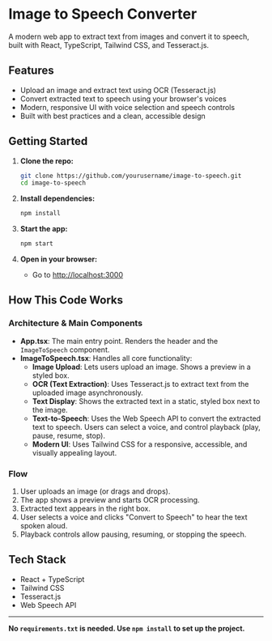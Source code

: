 # Image to Speech Converter

A modern web app to extract text from images and convert it to speech, built with React, TypeScript, Tailwind CSS, and Tesseract.js.

## Features
- Upload an image and extract text using OCR (Tesseract.js)
- Convert extracted text to speech using your browser's voices
- Modern, responsive UI with voice selection and speech controls
- Built with best practices and a clean, accessible design

## Getting Started

1. **Clone the repo:**
   ```bash
   git clone https://github.com/yourusername/image-to-speech.git
   cd image-to-speech
   ```

2. **Install dependencies:**
   ```bash
   npm install
   ```

3. **Start the app:**
   ```bash
   npm start
   ```

4. **Open in your browser:**
   - Go to [http://localhost:3000](http://localhost:3000)

## How This Code Works

### Architecture & Main Components
- **App.tsx**: The main entry point. Renders the header and the `ImageToSpeech` component.
- **ImageToSpeech.tsx**: Handles all core functionality:
  - **Image Upload**: Lets users upload an image. Shows a preview in a styled box.
  - **OCR (Text Extraction)**: Uses Tesseract.js to extract text from the uploaded image asynchronously.
  - **Text Display**: Shows the extracted text in a static, styled box next to the image.
  - **Text-to-Speech**: Uses the Web Speech API to convert the extracted text to speech. Users can select a voice, and control playback (play, pause, resume, stop).
  - **Modern UI**: Uses Tailwind CSS for a responsive, accessible, and visually appealing layout.

### Flow
1. User uploads an image (or drags and drops).
2. The app shows a preview and starts OCR processing.
3. Extracted text appears in the right box.
4. User selects a voice and clicks "Convert to Speech" to hear the text spoken aloud.
5. Playback controls allow pausing, resuming, or stopping the speech.

## Tech Stack
- React + TypeScript
- Tailwind CSS
- Tesseract.js
- Web Speech API

---

**No `requirements.txt` is needed. Use `npm install` to set up the project.**
